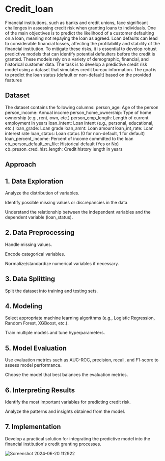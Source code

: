 # Credit_loan

Financial institutions, such as banks and credit unions, face significant challenges in assessing credit risk when granting loans to individuals. One of the main objectives is to predict the likelihood of a customer defaulting on a loan, meaning not repaying the loan as agreed. Loan defaults can lead to considerable financial losses, affecting the profitability and stability of the financial institution. To mitigate these risks, it is essential to develop robust predictive models that can identify potential defaulters before the credit is granted. These models rely on a variety of demographic, financial, and historical customer data.
The task is to develop a predictive credit risk model using a dataset that simulates credit bureau information.
The goal is to predict the loan status (default or non-default) based on the provided features

## Dataset

The dataset contains the following columns:
person_age: Age of the person
person_income: Annual income
person_home_ownership: Type of home ownership (e.g., rent, own, etc.)
person_emp_length: Length of current employment in years
loan_intent: Loan intent (e.g., personal, educational, etc.)
loan_grade: Loan grade
loan_amnt: Loan amount
loan_int_rate: Loan interest rate
loan_status: Loan status (0 for non-default, 1 for default)
loan_percent_income: Percent of income committed to the loan
cb_person_default_on_file: Historical default (Yes or No)
cb_preson_cred_hist_length: Credit history length in years

## Approach
## 1. Data Exploration

Analyze the distribution of variables.

Identify possible missing values or discrepancies in the data.

Understand the relationship between the independent variables and the dependent variable (loan_status).

## 2. Data Preprocessing

Handle missing values.

Encode categorical variables.

Normalize/standardize numerical variables if necessary.

## 3. Data Splitting

Split the dataset into training and testing sets.
## 4. Modeling

Select appropriate machine learning algorithms (e.g., Logistic Regression, Random Forest, XGBoost, etc.).

Train multiple models and tune hyperparameters.

## 5. Model Evaluation

Use evaluation metrics such as AUC-ROC, precision, recall, and F1-score to assess model performance.

Choose the model that best balances the evaluation metrics.

## 6. Interpreting Results

Identify the most important variables for predicting credit risk.

Analyze the patterns and insights obtained from the model.

## 7. Implementation

Develop a practical solution for integrating the predictive model into the financial institution's credit granting processes.


![Screenshot 2024-06-20 112922](https://github.com/enderXM249/Credit_loan/assets/87566897/97ff8dfd-6a0c-4478-9205-b1e117ee46f6)

